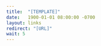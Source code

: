 ```yaml
---
title:  "[TEMPLATE]"
date:   1900-01-01 08:00:00 -0700
layout: links
redirect: "[URL]"
wait: 5
---
```



